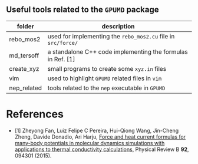 ## Useful tools related to the `GPUMD` package

| folder      | description                                                  |
| ----------- | ------------------------------------------------------------ |
| rebo_mos2   | used for implementing the `rebo_mos2.cu` file in `src/force/` |
| md_tersoff  | a standalone C++ code implementing the formulas in Ref. [1]  |
| create_xyz  | small programs to create some `xyz.in` files                 |
| vim         | used to highlight `GPUMD` related files in `vim`             |
| nep_related | tools related to the `nep` executable in `GPUMD`             |

# References
* [1] Zheyong Fan, Luiz Felipe C Pereira, Hui-Qiong Wang, Jin-Cheng Zheng, Davide Donadio, Ari Harju,
[Force and heat current formulas for many-body potentials in molecular dynamics simulations with applications to thermal conductivity calculations](https://doi.org/10.1103/PhysRevB.92.094301),
Physical Review B **92**, 094301 (2015).
